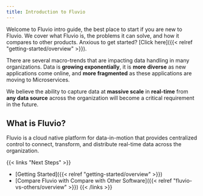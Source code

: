 ```yaml
---
title: Introduction to Fluvio
---
```


Welcome to Fluvio intro guide, the best place to start if you are new to Fluvio. We cover what Fluvio is, the problems it can solve, and how it compares to other products. Anxious to get started? [Click here]({{< relref "getting-started/overview" >}}).  

There are several macro-trends that are impacting data handling in many organizations. Data is __growing exponentially__, it is __more diverse__ as new applications come online, and __more fragmented__ as these applications are moving to Microservices.

We believe the ability to capture data at __massive scale__ in __real-time__ from __any data source__ across the organization will become a critical requirement in the future.


## What is Fluvio?

Fluvio is a cloud native platform for data-in-motion that provides centralized control to connect, transform, and distribute real-time data across the organization. 

{{< links "Next Steps" >}}
* [Getting Started]({{< relref "getting-started/overview" >}})
* [Compare Fluvio with Compare with Other Software]({{< relref "fluvio-vs-others/overview" >}})
{{< /links >}}
